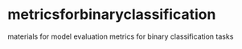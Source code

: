 # metricsforbinaryclassification
materials for model evaluation metrics for binary classification tasks
